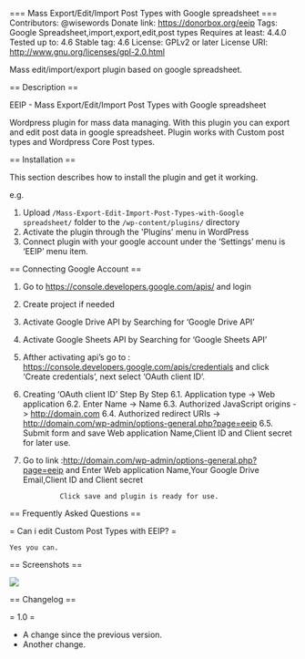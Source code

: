 === Mass Export/Edit/Import Post Types with Google spreadsheet ===
Contributors: @wisewords
Donate link: https://donorbox.org/eeip
Tags: Google Spreadsheet,import,export,edit,post types
Requires at least: 4.4.0
Tested up to: 4.6
Stable tag: 4.6
License: GPLv2 or later
License URI: http://www.gnu.org/licenses/gpl-2.0.html

Mass edit/import/export plugin based on google spreadsheet.

== Description ==

EEIP - Mass Export/Edit/Import Post Types with Google spreadsheet

Wordpress plugin for mass data managing.
With this plugin you can export and edit post data in google spreadsheet.
Plugin works with Custom post types and Wordpress Core Post types.

== Installation ==

This section describes how to install the plugin and get it working.

e.g.

1. Upload `/Mass-Export-Edit-Import-Post-Types-with-Google spreadsheet/` folder to the `/wp-content/plugins/` directory
2. Activate the plugin through the 'Plugins' menu in WordPress
3. Connect plugin with your google account under the ‘Settings’ menu is ‘EEIP’ menu item.

== Connecting Google Account == 

1. Go to https://console.developers.google.com/apis/ and login
2. Create project if needed
3. Activate Google Drive API by Searching for ‘Google Drive API’ 
4. Activate Google Sheets API by Searching for ‘Google Sheets API’
5. Afther activating api’s go to : https://console.developers.google.com/apis/credentials and click ‘Create credentials’, next select ‘OAuth client ID’.
6. Creating ‘OAuth client ID’ Step By Step
6.1. Application type -> Web application
6.2. Enter Name -> Name
6.3. Authorized JavaScript origins -> http://domain.com
6.4. Authorized redirect URIs -> http://domain.com/wp-admin/options-general.php?page=eeip
6.5. Submit form and save Web application Name,Client ID and Client secret for later use.
7. Go to link :http://domain.com/wp-admin/options-general.php?page=eeip
		 and Enter Web application Name,Your Google Drive Email,Client ID and Client secret 

				Click save and plugin is ready for use.

== Frequently Asked Questions ==

= Can i edit Custom Post Types with EEIP? =

	Yes you can.


== Screenshots ==

<img src="https://s30.postimg.org/mqefdja01/Screen_Shot_2016_12_12_at_23_13_31.png" />

== Changelog ==

= 1.0 =
* A change since the previous version.
* Another change.



